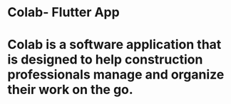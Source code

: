 # Colab- Flutter App

# Colab is a software application that is designed to help construction professionals manage and organize their work on the go. 
 
